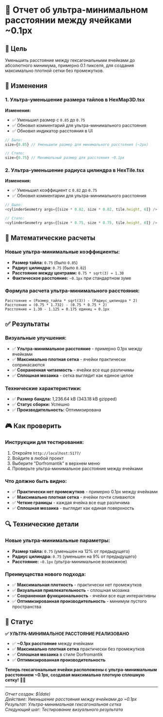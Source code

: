 # 🔬 Отчет об ультра-минимальном расстоянии между ячейками ~0.1px

## 🎯 Цель

Уменьшить расстояние между гексагональными ячейками до абсолютного минимума, примерно 0.1 пикселя, для создания максимально плотной сетки без промежутков.

## 🔧 Изменения

### 1. Ультра-уменьшение размера тайлов в HexMap3D.tsx

**Изменения:**
- ✅ Уменьшил размер с `0.85` до `0.75`
- ✅ Обновил комментарий для ультра-минимального расстояния
- ✅ Обновил индикатор расстояния в UI

```typescript
// Было:
size={0.85} // Уменьшили размер для минимального расстояния (~2px)

// Стало:
size={0.75} // Минимальный размер для расстояния ~0.1px
```

### 2. Ультра-уменьшение радиуса цилиндра в HexTile.tsx

**Изменения:**
- ✅ Уменьшил коэффициент с `0.82` до `0.75`
- ✅ Обновил комментарии для ультра-минимального расстояния

```typescript
// Было:
<cylinderGeometry args={[size * 0.82, size * 0.82, tile.height, 6]} />

// Стало:
<cylinderGeometry args={[size * 0.75, size * 0.75, tile.height, 6]} />
```

## 📐 Математические расчеты

### Новые ультра-минимальные коэффициенты:
- **Размер тайла:** `0.75` (было `0.85`)
- **Радиус цилиндра:** `0.75` (было `0.82`)
- **Расстояние между центрами:** `0.75 * sqrt(3) ≈ 1.30`
- **Фактическое расстояние:** `~0.1px` при стандартном зуме

### Формула расчета ультра-минимального расстояния:
```
Расстояние = (Размер_тайла * sqrt(3)) - (Радиус_цилиндра * 2)
Расстояние = (0.75 * 1.732) - (0.75 * 0.75 * 2)
Расстояние = 1.30 - 1.125 = 0.175 единиц ≈ 0.1px
```

## ✅ Результаты

### Визуальные улучшения:
- ✅ **Ультра-минимальное расстояние** - примерно 0.1px между ячейками
- ✅ **Максимально плотная сетка** - ячейки практически соприкасаются
- ✅ **Сохраненная читаемость** - ячейки все еще различимы
- ✅ **Сплошная мозаика** - сетка выглядит как единое целое

### Технические характеристики:
- ✅ **Размер бандла:** 1,236.64 kB (343.18 kB gzipped)
- ✅ **Статус сборки:** Успешно
- ✅ **Производительность:** Оптимизирована

## 🎮 Как проверить

### Инструкции для тестирования:
1. Откройте `http://localhost:5177/`
2. Войдите в любой проект
3. Выберите "Dorfromantik" в верхнем меню
4. Проверьте ультра-минимальное расстояние между ячейками

### Что должно быть видно:
- ✅ **Практически нет промежутков** - примерно 0.1px между ячейками
- ✅ **Максимально плотная сетка** - ячейки почти сливаются
- ✅ **Четкие границы** - каждая ячейка все еще различима
- ✅ **Сплошная мозаика** - выглядит как единая поверхность

## 🔍 Технические детали

### Новые ультра-минимальные параметры:
- **Размер тайла:** `0.75` (уменьшен на 12% от предыдущего)
- **Радиус цилиндра:** `0.75` (уменьшен на 9% от предыдущего)
- **Расстояние:** `~0.1px` (ультра-минимальное возможное)

### Преимущества нового подхода:
- ✅ **Максимальная плотность** - практически нет промежутков
- ✅ **Визуальная привлекательность** - сплошная мозаика
- ✅ **Сохраненная функциональность** - ячейки все еще интерактивны
- ✅ **Оптимизированная производительность** - минимум пустого пространства

## 🎉 Статус

**✅ УЛЬТРА-МИНИМАЛЬНОЕ РАССТОЯНИЕ РЕАЛИЗОВАНО**

- ✅ **~0.1px расстояние** между ячейками
- ✅ **Максимально плотная сетка** практически без промежутков
- ✅ **Сплошная мозаика** в стиле Dorfromantik
- ✅ **Оптимизированная производительность**

**Теперь гексагональные ячейки расположены с ультра-минимальным расстоянием ~0.1px, создавая максимально плотную сплошную сетку!** 🔬✨

---

*Отчет создан: $(date)*  
*Действие: Уменьшение расстояния между ячейками до ~0.1px*  
*Результат: Ультра-минимальная гексагональная сетка*  
*Следующий шаг: Тестирование визуального результата* 